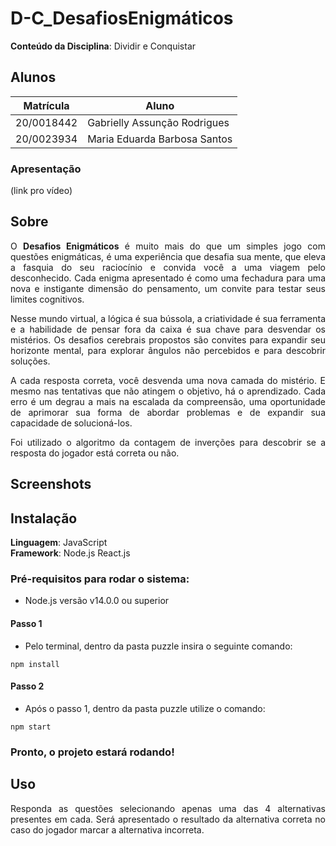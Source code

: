 # D-C_DesafiosEnigmáticos

**Conteúdo da Disciplina**: Dividir e Conquistar<br>

## Alunos
|Matrícula | Aluno |
| -- | -- |
| 20/0018442 |  Gabrielly Assunção Rodrigues |
| 20/0023934 |  Maria Eduarda Barbosa Santos |

### Apresentação
(link pro vídeo)

## Sobre

<p align="justify">
O <strong>Desafios Enigmáticos</strong> é muito mais do que um simples jogo com questões enigmáticas, é uma experiência que desafia sua mente, que eleva a fasquia do seu raciocínio e convida você a uma viagem pelo desconhecido. Cada enigma apresentado é como uma fechadura para uma nova e instigante dimensão do pensamento, um convite para testar seus limites cognitivos.
</p>
<p align="justify">
Nesse mundo virtual, a lógica é sua bússola, a criatividade é sua ferramenta e a habilidade de pensar fora da caixa é sua chave para desvendar os mistérios. Os desafios cerebrais propostos são convites para expandir seu horizonte mental, para explorar ângulos não percebidos e para descobrir soluções.
</p>
<p align="justify">
A cada resposta correta, você desvenda uma nova camada do mistério. E mesmo nas tentativas que não atingem o objetivo, há o aprendizado. Cada erro é um degrau a mais na escalada da compreensão, uma oportunidade de aprimorar sua forma de abordar problemas e de expandir sua capacidade de solucioná-los.
</p>
<p align="justify">
Foi utilizado o algoritmo da contagem de inverções para descobrir se a resposta do jogador está correta ou não. 
</p>

## Screenshots

## Instalação 
**Linguagem**: JavaScript<br>
**Framework**: Node.js React.js<br>

### Pré-requisitos para rodar o sistema:

- Node.js versão v14.0.0 ou superior <br>

#### Passo 1

- Pelo terminal, dentro da pasta puzzle insira o seguinte comando:

```
npm install
```

#### Passo 2

- Após o passo 1, dentro da pasta puzzle utilize o comando:

```
npm start
```

### Pronto, o projeto estará rodando!

## Uso 

<p align="justify">
Responda as questões selecionando apenas uma das 4 alternativas presentes em cada. Será apresentado o resultado da alternativa correta no caso do jogador marcar a alternativa incorreta.
</p>
